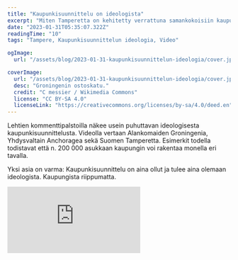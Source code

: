 ```yaml
---
title: "Kaupunkisuunnittelu on ideologista"
excerpt: "Miten Tamperetta on kehitetty verrattuna samankokoisiin kaupunkeihin USA:ssa tai Alankomaissa? Mikäli kaupunkisuunnittelun ideologia kiinnostaa, tämä video on sinulle."
date: "2023-01-31T05:35:07.322Z"
readingTime: "10"
tags: "Tampere, Kaupunkisuunnittelun ideologia, Video"

ogImage:
  url: "/assets/blog/2023-01-31-kaupunkisuunnittelun-ideologia/cover.jpeg"

coverImage:
  url: "/assets/blog/2023-01-31-kaupunkisuunnittelun-ideologia/cover.jpeg"
  desc: "Groningenin ostoskatu."
  credit: "C messier / Wikimedia Commons"
  license: "CC BY-SA 4.0"
  licenseLink: "https://creativecommons.org/licenses/by-sa/4.0/deed.en"
---
```


Lehtien kommenttipalstoilla näkee usein puhuttavan ideologisesta kaupunkisuunnittelusta. Videolla vertaan Alankomaiden Groningenia, Yhdysvaltain Anchoragea sekä Suomen Tamperetta. Esimerkit todella todistavat että n. 200 000 asukkaan kaupungin voi rakentaa monella eri tavalla.

Yksi asia on varma: Kaupunkisuunnittelu on aina ollut ja tulee aina olemaan ideologista. Kaupungista riippumatta.

<iframe src="https://www.youtube.com/embed/jaHvLNhJtjY" title="YouTube video player" frameborder="0" allow="accelerometer; autoplay; clipboard-write; encrypted-media; gyroscope; picture-in-picture; web-share" allowfullscreen></iframe>
